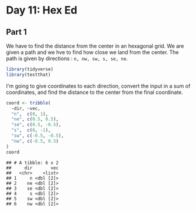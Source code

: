 Day 11: Hex Ed
================

Part 1
------

We have to find the distance from the center in an hexagonal grid. We are given a path and we hve to find how close we land from the center. The path is given by directions : `n, nw, sw, s, se, ne`.

``` r
library(tidyverse)
library(testthat)
```

I'm going to give coordinates to each direction, convert the input in a sum of coordinates, and find the distance to the center from the final coordinate.

``` r
coord <- tribble(
  ~dir, ~vec,
  "n",  c(0, 1),
  "ne", c(0.5, 0.5),
  "se", c(0.5, -0.5),
  "s",  c(0, -1),
  "sw", c(-0.5, -0.5),
  "nw", c(-0.5, 0.5)
)
coord
```

    ## # A tibble: 6 x 2
    ##     dir       vec
    ##   <chr>    <list>
    ## 1     n <dbl [2]>
    ## 2    ne <dbl [2]>
    ## 3    se <dbl [2]>
    ## 4     s <dbl [2]>
    ## 5    sw <dbl [2]>
    ## 6    nw <dbl [2]>

